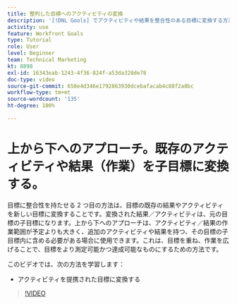 ```yaml
---
title: 整列した目標へのアクティビティの変換
description: '[!DNL Gools] でアクティビティや結果を整合性のある目標に変換する方法を説明します。'
activity: use
feature: Workfront Goals
type: Tutorial
role: User
level: Beginner
team: Technical Marketing
kt: 8898
exl-id: 16343eab-1243-4f36-824f-a53da328de78
doc-type: video
source-git-commit: 650e4d346e1792863930dcebafacab4c88f2a8bc
workflow-type: tm+mt
source-wordcount: '135'
ht-degree: 100%

---
```


# 上から下へのアプローチ。既存のアクティビティや結果（作業）を子目標に変換する。

目標に整合性を持たせる 2 つ目の方法は、目標の既存の結果やアクティビティを新しい目標に変換することです。変換された結果／アクティビティは、元の目標の子目標になります。上から下へのアプローチは、アクティビティ／結果の作業範囲が予定よりも大きく、追加のアクティビティや結果を持つ、その目標の子目標内に含める必要がある場合に使用できます。これは、目標を重ね、作業を広げることで、目標をより測定可能かつ達成可能なものにするための方法です。

このビデオでは、次の方法を学習します：

* アクティビティを提携された目標に変換する

>[!VIDEO](https://video.tv.adobe.com/v/335192/?quality=12&learn=on)

